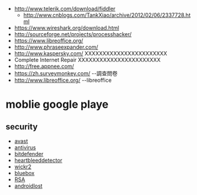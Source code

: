 
* http://www.telerik.com/download/fiddler
  * http://www.cnblogs.com/TankXiao/archive/2012/02/06/2337728.html 
* https://www.wireshark.org/download.html
* http://sourceforge.net/projects/processhacker/
* https://www.libreoffice.org/
* http://www.phraseexpander.com/
* http://www.kaspersky.com/ XXXXXXXXXXXXXXXXXXXXXXX
* Complete Internet Repair  XXXXXXXXXXXXXXXXXXXXXXX
* http://free.appnee.com/
* https://zh.surveymonkey.com/ --調查問卷
* http://www.libreoffice.org/ --libreoffice

# moblie  google playe

## security
 * [avast](https://play.google.com/store/apps/details?id=com.avast.android.mobilesecurity)
 * [antivirus](https://play.google.com/store/apps/details?id=com.antivirus)
 * [bitdefender](https://play.google.com/store/apps/details?id=com.bitdefender.security)
 * [heartbleeddetector](https://play.google.com/store/apps/details?id=com.lookout.heartbleeddetector)
 * [wickr2](https://play.google.com/store/apps/details?id=com.mywickr.wickr2)
 * [bluebox](https://play.google.com/store/apps/details?id=com.bluebox.labs.onerootscanner)
 * [RSA](https://play.google.com/store/apps/details?id=com.rsa.securidapp)
 * [androidlost](https://play.google.com/store/apps/details?id=com.androidlost)
